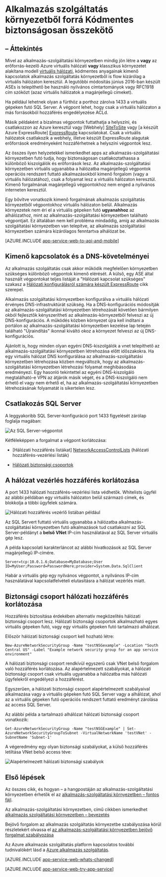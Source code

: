 <properties 
    pageTitle="Alkalmazás szolgáltatás környezetből forrá Kódmentes biztonságosan összekötő" 
    description="Tudnivalók arról, hogy miként biztonságosan csatlakoztathassa forrá kódmentes alkalmazás szolgáltatás környezetből." 
    services="app-service" 
    documentationCenter="" 
    authors="stefsch" 
    manager="wpickett" 
    editor=""/>

<tags 
    ms.service="app-service" 
    ms.workload="na" 
    ms.tgt_pltfrm="na" 
    ms.devlang="na" 
    ms.topic="article" 
    ms.date="10/04/2016" 
    ms.author="stefsch"/>   

# <a name="securely-connecting-to-backend-resources-from-an-app-service-environment"></a>Alkalmazás szolgáltatás környezetből forrá Kódmentes biztonságosan összekötő #

## <a name="overview"></a>– Áttekintés ##
Mivel az alkalmazás-szolgáltatási környezetben mindig jön létre a **vagy** az erőforrás-kezelő Azure virtuális hálózati **vagy** klasszikus környezetet alakítana modell [virtuális hálózati][virtualnetwork], kódmentes anyagainak kimenő kapcsolatok alkalmazás szolgáltatás környezetből is flow kizárólag a virtuális hálózaton keresztül.  A legutóbbi módosítás június 2016-ban készült ASEs is telepíthető be használó nyilvános címtartományok vagy RFC1918 cím szóközt (azaz virtuális hálózatok a magánjellegű címeket).  

Ha például lehetnek olyan a fürthöz a porthoz zárolva 1433 a virtuális gépeken futó SQL Server.  A végpont lehet, hogy csak a virtuális hálózaton a más forrásokból hozzáférés engedélyezése ACLd.  

Másik példaként a bizalmas végpontok futtathatja a helyszíni, és csatlakozzon az Azure keresztül vagy [Webhely] [ SiteToSite] vagy [a készült Azure ExpressRoute] [ ExpressRoute] kapcsolatokat.  Csak a virtuális hálózatok csatlakozik a webhely, illetve készült ExpressRoute alagutak erőforrások eredményeként hozzáférhetnek a helyszíni végpontok lesz.

Az összes ilyen helyzetekkel ismerkedhet apps az alkalmazás-szolgáltatási környezetben futó tudja, hogy biztonságosan csatlakoztathassa a különböző kiszolgálók és erőforrások lesz.  Az alkalmazás-szolgáltatási környezetben virtuális ugyanabba a hálózatba magánjellegű végpontok operációs rendszert futtató alkalmazásokból kimenő forgalom (vagy a virtuális hálózatához), csak a folyamat lesz a virtuális hálózaton keresztül.  Kimenő forgalmának magánjellegű végpontokhoz nem enged a nyilvános interneten keresztül.

Egy bővítve vonatkozik kimenő forgalmának alkalmazás szolgáltatás környezetből végpontokhoz virtuális hálózaton belül.  Alkalmazás környezetek nem éri el a virtuális gépeken futó **ugyanahhoz** az alhálózathoz, mint az alkalmazás-szolgáltatási környezetben található végpontjait.  Ez általában nem kell probléma mindaddig, amíg az alkalmazás szolgáltatási környezetben van telepítve, az alkalmazás szolgáltatási környezetben számára kizárólagos fenntartva alhálózat be.

[AZURE.INCLUDE [app-service-web-to-api-and-mobile](../../includes/app-service-web-to-api-and-mobile.md)] 

## <a name="outbound-connectivity-and-dns-requirements"></a>Kimenő kapcsolatok és a DNS-követelményei ##
Az alkalmazás szolgáltatás csak akkor működik megfelelően környezetben szükséges különböző végpontok kimenő elérését. A külső, egy ASE által használt végpontokat teljes listáját a "Hálózati kapcsolat szükséges" szakasz a [Hálózati konfigurálásról számára készült ExpressRoute](app-service-app-service-environment-network-configuration-expressroute.md#required-network-connectivity) cikk szerepel.

Alkalmazás szolgáltatási környezetben konfigurálva a virtuális hálózati érvényes DNS-infrastruktúrát szükség.  Ha a DNS-konfigurációs módosítják az alkalmazás-szolgáltatási környezetben létrehozását követően bármilyen okból fejlesztők kényszerítheti az alkalmazás-környezetből felveszi az új DNS-konfigurációs.  A működés közben környezet újra kell indítani a portálon az alkalmazás-szolgáltatási környezetben kezelése lap tetején található "Újraindítás" ikonnal kiváltó okoz a környezet felveszi az új DNS-konfigurációs.

Ajánlott is, hogy minden olyan egyéni DNS-kiszolgálók a vnet telepíthető az alkalmazás-szolgáltatási környezetben létrehozása előtt időszakokra.  Ha egy virtuális hálózat DNS konfigurálása az alkalmazás-szolgáltatási környezetben létrehozása közben megváltozik, hogy az alkalmazás-szolgáltatási környezetben létrehozási folyamat meghibásodása eredményezi.  Egy hasonló tekintettel az egyéni DNS-kiszolgáló megtalálható-e VPN az átjárók másik végét, és a DNS-kiszolgáló nem érhető el vagy nem érhető el, ha az alkalmazás-szolgáltatási környezetben létrehozásának folyamatát is sikertelen lesz.

## <a name="connecting-to-a-sql-server"></a>Csatlakozás SQL Server
A leggyakoribb SQL Server-konfiguráció port 1433 figyelését zárólap foglalja magában:

![Az SQL Server-végpontot][SqlServerEndpoint]

Kétféleképpen a forgalmat a végpont korlátozása:


- [Hálózati hozzáférés listákat] [ NetworkAccessControlLists] (hálózati hozzáférés-vezérlési listák)

- [Hálózati biztonsági csoportok][NetworkSecurityGroups]


## <a name="restricting-access-with-a-network-acl"></a>A hálózat vezérlés hozzáférés korlátozása

A port 1433 hálózati hozzáférés-vezérlési lista védhetők.  Whitelists ügyfél az alábbi példában egy virtuális hálózaton belül származó címek, és blokkolja a többi ügyfelek számára.

![Hálózati hozzáférés vezérlő listában például][NetworkAccessControlListExample]

Az SQL Servert futtató virtuális ugyanabba a hálózatba alkalmazás-szolgáltatási környezetben futó alkalmazások tud csatlakozni az SQL Server-példányt a **belső VNet** IP-cím használatával az SQL Server virtuális gép lesz.  

A példa kapcsolati karakterláncot az alábbi hivatkozások az SQL Server magánjellegű IP-címére.

    Server=tcp:10.0.1.6;Database=MyDatabase;User ID=MyUser;Password=PasswordHere;provider=System.Data.SqlClient

Habár a virtuális gép egy nyilvános végpontot, a nyilvános IP-cím használatával kapcsolatfelvételi elutasításra a hálózat vezérlés miatt. 

## <a name="restricting-access-with-a-network-security-group"></a>Biztonsági csoport hálózati hozzáférés korlátozása
Hozzáférés biztosítása érdekében alternatív megközelítés hálózati biztonsági csoport lesz.  Hálózati biztonsági csoportok alkalmazható egyes virtuális gépeken futó, vagy egy virtuális gépeken futó tartalmazó alhálózat.

Először hálózati biztonsági csoport kell hozható létre:

    New-AzureNetworkSecurityGroup -Name "testNSGexample" -Location "South Central US" -Label "Example network security group for an app service environment"

A hálózati biztonsági csoport rendkívül egyszerű csak VNet belső forgalom való hozzáférés korlátozása.  Az alapértelmezett szabályokat, a hálózati biztonsági csoport csak virtuális ugyanabba a hálózatba más hálózati ügyfelekről engedélyezi a hozzáférést.

Egyszerűen, a hálózati biztonsági csoport alapértelmezett szabályaival alkalmazása vagy a virtuális gépeken futó SQL Server vagy a alhálózat, ahol az a virtuális gépeken futó operációs rendszert futtató eredményt zárolása az access SQL Server.

Az alábbi példa a tartalmazó alhálózat hálózati biztonsági csoport vonatkozik:

    Get-AzureNetworkSecurityGroup -Name "testNSGExample" | Set-AzureNetworkSecurityGroupToSubnet -VirtualNetworkName 'testVNet' -SubnetName 'Subnet-1'
    
A végeredmény egy olyan biztonsági szabályokat, a külső hozzáférés letiltása VNet belső access téve:

![Alapértelmezett hálózati biztonsági szabályok][DefaultNetworkSecurityRules]


## <a name="getting-started"></a>Első lépések
Az összes cikk, és hogyan – a hangpostáján az alkalmazás-szolgáltatási környezetben érhetők el az [alkalmazás-szolgáltatási környezetben – fontos fájl](../app-service/app-service-app-service-environments-readme.md).

Az alkalmazás-szolgáltatási környezetben, című cikkben ismerkedhet [alkalmazás szolgáltatási környezetben – bevezetés][IntroToAppServiceEnvironment]

Bejövő forgalom az alkalmazás szolgáltatás környezetbe szabályozása körül részletekért olvassa el [az alkalmazás-szolgáltatási környezetben bejövő forgalmat szabályozása][ControlInboundASE]

Az Azure alkalmazás szolgáltatás platform kapcsolatos további tudnivalókért lásd a [Azure alkalmazás szolgáltatás][AzureAppService].

[AZURE.INCLUDE [app-service-web-whats-changed](../../includes/app-service-web-whats-changed.md)]

[AZURE.INCLUDE [app-service-web-try-app-service](../../includes/app-service-web-try-app-service.md)]
 

<!-- LINKS -->
[virtualnetwork]: https://azure.microsoft.com/documentation/articles/virtual-networks-faq/
[ControlInboundTraffic]:  http://azure.microsoft.com/documentation/articles/app-service-app-service-environment-control-inbound-traffic/
[SiteToSite]: https://azure.microsoft.com/documentation/articles/vpn-gateway-site-to-site-create/
[ExpressRoute]: http://azure.microsoft.com/services/expressroute/
[NetworkAccessControlLists]: https://azure.microsoft.com/documentation/articles/virtual-networks-acl/
[NetworkSecurityGroups]: https://azure.microsoft.com/documentation/articles/virtual-networks-nsg/
[IntroToAppServiceEnvironment]:  http://azure.microsoft.com/documentation/articles/app-service-app-service-environment-intro/
[AzureAppService]: http://azure.microsoft.com/documentation/articles/app-service-value-prop-what-is/ 
[ControlInboundASE]:  http://azure.microsoft.com/documentation/articles/app-service-app-service-environment-control-inbound-traffic/ 

<!-- IMAGES -->
[SqlServerEndpoint]: ./media/app-service-app-service-environment-securely-connecting-to-backend-resources/SqlServerEndpoint01.png
[NetworkAccessControlListExample]: ./media/app-service-app-service-environment-securely-connecting-to-backend-resources/NetworkAcl01.png
[DefaultNetworkSecurityRules]: ./media/app-service-app-service-environment-securely-connecting-to-backend-resources/DefaultNetworkSecurityRules01.png 
